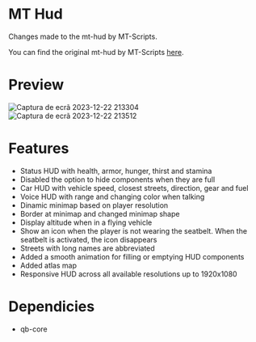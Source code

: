 # MT Hud
Changes made to the mt-hud by MT-Scripts.

You can find the original mt-hud by MT-Scripts [here](https://github.com/MT-Scripts/mt-hud).

# Preview
![Captura de ecrã 2023-12-22 213304](https://i.imgur.com/hkvcJEU.png)
![Captura de ecrã 2023-12-22 213512](https://i.imgur.com/f0sczRN.png)

# Features
- Status HUD with health, armor, hunger, thirst and stamina
- Disabled the option to hide components when they are full
- Car HUD with vehicle speed, closest streets, direction, gear and fuel
- Voice HUD with range and changing color when talking
- Dinamic minimap based on player resolution
- Border at minimap and changed minimap shape
- Display altitude when in a flying vehicle
- Show an icon when the player is not wearing the seatbelt. When the seatbelt is activated, the icon disappears
- Streets with long names are abbreviated
- Added a smooth animation for filling or emptying HUD components
- Added atlas map
- Responsive HUD across all available resolutions up to 1920x1080

# Dependicies
- qb-core
